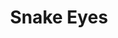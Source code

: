 ---
layout: project
title: Snake Eyes
thumbnail: SnakeEyesT.jpg
link:
release-date: Jan 29 2012
team:
platform: Windows / Xbox 360
tech: XNA / C#
---